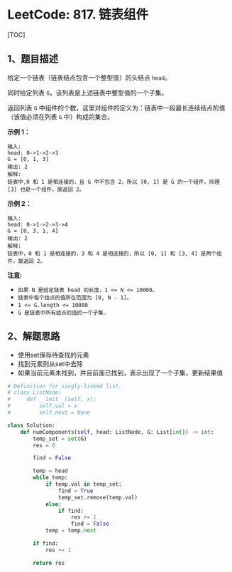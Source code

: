 # LeetCode: 817. 链表组件

[TOC]

## 1、题目描述

给定一个链表（链表结点包含一个整型值）的头结点 `head`。

同时给定列表 `G`，该列表是上述链表中整型值的一个子集。

返回列表 `G` 中组件的个数，这里对组件的定义为：链表中一段最长连续结点的值（该值必须在列表 `G` 中）构成的集合。

**示例 1：**

```
输入: 
head: 0->1->2->3
G = [0, 1, 3]
输出: 2
解释: 
链表中,0 和 1 是相连接的，且 G 中不包含 2，所以 [0, 1] 是 G 的一个组件，同理 [3] 也是一个组件，故返回 2。
```


**示例 2：**

```
输入: 
head: 0->1->2->3->4
G = [0, 3, 1, 4]
输出: 2
解释: 
链表中，0 和 1 是相连接的，3 和 4 是相连接的，所以 [0, 1] 和 [3, 4] 是两个组件，故返回 2。
```


**注意:**

- `如果 N 是给定链表 head 的长度，1 <= N <= 10000。`
- `链表中每个结点的值所在范围为 [0, N - 1]。`
- `1 <= G.length <= 10000`
- `G 是链表中所有结点的值的一个子集.`



## 2、解题思路

- 使用set保存待查找的元素
- 找到元素则从set中去除
- 如果当前元素未找到，并且前面已找到，表示出现了一个子集，更新结果值



```python
# Definition for singly-linked list.
# class ListNode:
#     def __init__(self, x):
#         self.val = x
#         self.next = None

class Solution:
    def numComponents(self, head: ListNode, G: List[int]) -> int:
        temp_set = set(G)
        res = 0

        find = False

        temp = head
        while temp:
            if temp.val in temp_set:
                find = True
                temp_set.remove(temp.val)
            else:
                if find:
                    res += 1
                    find = False
            temp = temp.next

        if find:
            res += 1

        return res

```

